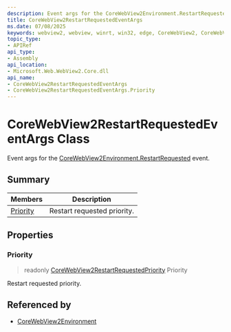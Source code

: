 ```yaml
---
description: Event args for the CoreWebView2Environment.RestartRequested event.
title: CoreWebView2RestartRequestedEventArgs
ms.date: 07/08/2025
keywords: webview2, webview, winrt, win32, edge, CoreWebView2, CoreWebView2Controller, browser control, edge html, CoreWebView2RestartRequestedEventArgs
topic_type:
- APIRef
api_type:
- Assembly
api_location:
- Microsoft.Web.WebView2.Core.dll
api_name:
- CoreWebView2RestartRequestedEventArgs
- CoreWebView2RestartRequestedEventArgs.Priority
---
```


# CoreWebView2RestartRequestedEventArgs Class



Event args for the [CoreWebView2Environment.RestartRequested](corewebview2environment.md#restartrequested) event.

## Summary

Members|Description
--|--
[Priority](#priority) | Restart requested priority.

## Properties

### Priority

> readonly  [CoreWebView2RestartRequestedPriority](corewebview2restartrequestedpriority.md) Priority

Restart requested priority.






## Referenced by

- [CoreWebView2Environment](corewebview2environment.md)

